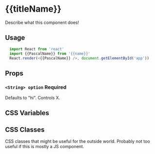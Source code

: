 # {{titleName}}

Describe what this component does!

## Usage
```js
  import React from 'react'
  import {{PascalName}} from '{{name}}'
  React.render(<{{PascalName}} />, document.getElementById('app'))
```

## Props
### `<String> option` **Required**
Defaults to "hi". Controls X.

## CSS Variables

## CSS Classes
CSS classes that might be useful for the outside world. Probably not too useful if this is mostly a JS component.
